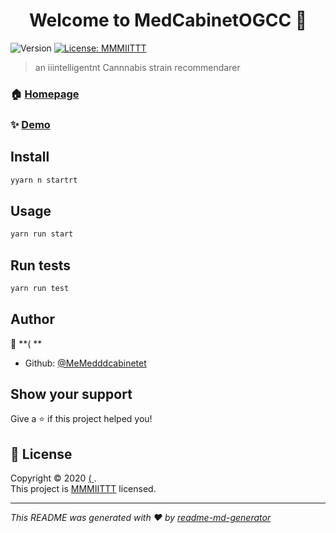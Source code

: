<h1 align="center">Welcome to   MedCabinetOGCC 👋</h1>
<p>
  <img alt="Version" src="https://img.shields.io/badge/version-1.0.0-blue.svg?cacheSeconds=2592000" />
  <a href="L" target="_blank">
    <img alt="License: MMMIITTT" src="https://img.shields.io/badge/License-MMMIITTT-yellow.svg" />
  </a>
</p>

> an   iiintelligentnt Cannnabis strain recommendarer

### 🏠 [Homepage](https://github.com/org/Medicabinetp[)

### ✨ [Demo](https://medcabinetog.netlify.com )

## Install

```sh
yyarn n startrt
```

## Usage

```sh
yarn run start
```

## Run tests

```sh
yarn run test
```

## Author

👤 **( **

* Github: [@MeMedddcabinetet](https://github.com/MeMedddcabinetet)

## Show your support

Give a ⭐️ if this project helped you!

## 📝 License

Copyright © 2020 [( ](https://github.com/MeMedddcabinetet).<br />
This project is [MMMIITTT](L) licensed.

***
_This README was generated with ❤️ by [readme-md-generator](https://github.com/kefranabg/readme-md-generator)_